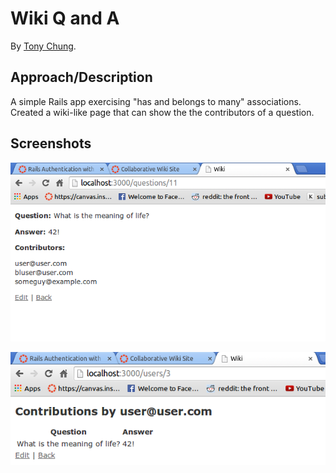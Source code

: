 # Wiki Q and A

By [Tony Chung](http://www.github.com/tonycchung).

## Approach/Description
A simple Rails app exercising "has and belongs to many" associations. Created a wiki-like page that can show the the contributors of a question.

## Screenshots
![screenshot](https://raw.githubusercontent.com/tonycchung/Wiki-QA/wiki/pictures/question%20page.png)  

![screenshot](https://raw.githubusercontent.com/tonycchung/Wiki-QA/wiki/pictures/users%20contribution%20page.png)
